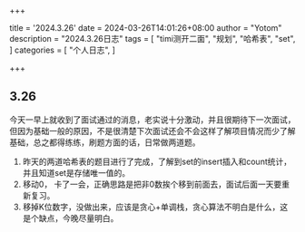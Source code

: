 +++

title = '2024.3.26'
date = 2024-03-26T14:01:26+08:00
author = "Yotom"
description = "2024.3.26日志"
tags = [
    "timi测开二面",
    "规划",
    "哈希表",
    "set",
]
categories = [
    "个人日志",
]

+++

## 3.26

​		今天一早上就收到了面试通过的消息，老实说十分激动，并且很期待下一次面试，但因为基础一般的原因，不是很清楚下次面试还会不会这样了解项目情况而少了解基础，总之都得练练，刷题方面的话，日常做两道题。

1. 昨天的两道哈希表的题目进行了完成，了解到set的insert插入和count统计，并且知道set是存储唯一值的。
2. 移动0， 卡了一会，正确思路是把非0数挨个移到前面去，面试后面一天要重新复习。
3. 移掉K位数字，没做出来，应该是贪心+单调栈，贪心算法不明白是什么，这是个缺点，今晚尽量明白。